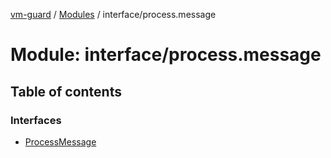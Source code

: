 [vm-guard](../README.md) / [Modules](../modules.md) / interface/process.message

# Module: interface/process.message

## Table of contents

### Interfaces

- [ProcessMessage](../interfaces/interface_process_message.processmessage.md)
